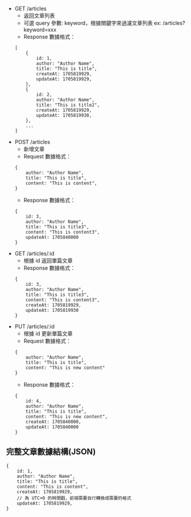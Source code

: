- GET /articles
  - 返回文章列表
  - 可選 query 參數: keyword，根據關鍵字來過濾文章列表 ex: /articles?keyword=xxx
  - Response 數據格式：
  ```
  [
      {
          id: 1,
          author: "Author Name",
          title: "This is title",
          createAt: 1705819929,
          updateAt: 1705819929,
      },
      {
          id: 2,
          author: "Author Name",
          title: "This is title2",
          createAt: 1705819929,
          updateAt: 1705819930,
      },
      ...
  ]
  ```
- POST /articles
  - 新增文章
  - Request 數據格式：
  ```
  {
      author: "Author Name",
      title: "This is title",
      content: "This is content",
  }
  ```
  - Response 數據格式：
  ```
  {
      id: 3,
      author: "Author Name",
      title: "This is title3",
      content: "This is content3",
      updateAt: 1705840000
  }
  ```
- GET /articles/:id
  - 根據 id 返回單篇文章
  - Response 數據格式：
  ```
  {
      id: 3,
      author: "Author Name",
      title: "This is title3",
      content: "This is content3",
      createAt: 1705819929,
      updateAt: 1705819930
  }
  ```
- PUT /articles/:id
  - 根據 id 更新單篇文章
  - Request 數據格式：
  ```
  {
      author: "Author Name",
      title: "This is title",
      content: "This is new content"
  }
  ```
  - Response 數據格式：
  ```
  {
      id: 4,
      author: "Author Name",
      title: "This is title",
      content: "This is new content",
      createAt: 1705840000,
      updateAt: 1705840000
  }
  ```

## 完整文章數據結構(JSON)

```
{
    id: 1,
    author: "Author Name",
    title: "This is title",
    content: "This is content",
    createAt: 1705819929,
    // 為 UTC+0 的時間戳，前端需要自行轉換成需要的格式
    updateAt: 1705819929,
}
```
